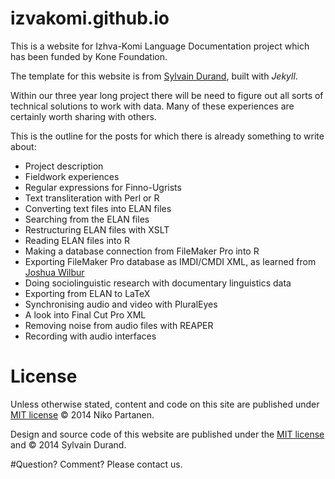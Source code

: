 izvakomi.github.io
==================

This is a website for Izhva-Komi Language Documentation project which has been funded by Kone Foundation.

The template for this website is from [Sylvain Durand](http://sylvaindurand.org), built with *Jekyll*.

Within our three year long project there will be need to figure out all sorts of technical solutions to work with data. Many of these experiences are certainly worth sharing with others.

This is the outline for the posts for which there is already something to write about:

- Project description
- Fieldwork experiences
- Regular expressions for Finno-Ugrists
- Text transliteration with Perl or R
- Converting text files into ELAN files
- Searching from the ELAN files
- Restructuring ELAN files with XSLT
- Reading ELAN files into R
- Making a database connection from FileMaker Pro into R
- Exporting FileMaker Pro database as IMDI/CMDI XML, as learned from [Joshua Wilbur](http://www.skandinavistik.uni-freiburg.de/institut/mitarbeiter/wilbur)
- Doing sociolinguistic research with documentary linguistics data
- Exporting from ELAN to LaTeX
- Synchronising audio and video with PluralEyes
- A look into Final Cut Pro XML
- Removing noise from audio files with REAPER
- Recording with audio interfaces

# License

Unless otherwise stated, content and code on this site are published under [MIT license](http://opensource.org/licenses/MIT) © 2014 Niko Partanen.

Design and source code of this website are published under the [MIT license](http://opensource.org/licenses/MIT) and © 2014 Sylvain Durand.

#Question? Comment?
Please contact us.
